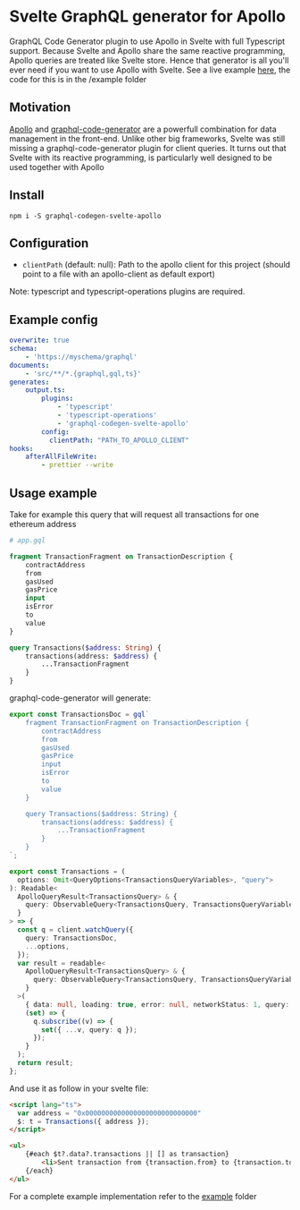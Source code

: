 # Svelte GraphQL generator for Apollo
GraphQL Code Generator plugin to use Apollo in Svelte with full Typescript support.
Because Svelte and Apollo share the same reactive programming, Apollo queries are treated like Svelte store. 
Hence that generator is all you'll ever need if you want to use Apollo with Svelte.
See a live example [here](https://ticruz38.github.io/graphql-codegen-svelte-apollo/), the code for this is in the /example folder

## Motivation

[Apollo](https://www.apollographql.com) and [graphql-code-generator](https://graphql-code-generator.com) are a powerfull combination for data management in the front-end.
Unlike other big frameworks, Svelte was still missing a graphql-code-generator plugin for client queries.
It turns out that Svelte with its reactive programming, is particularly well designed to be used together with Apollo

## Install

`npm i -S graphql-codegen-svelte-apollo`

## Configuration

- `clientPath` (default: null): Path to the apollo client for this project (should point to a file with an apollo-client as default export)

Note: typescript and typescript-operations plugins are required.

## Example config

```yml
overwrite: true
schema:
    - 'https://myschema/graphql'
documents:
    - 'src/**/*.{graphql,gql,ts}'
generates:
    output.ts:
        plugins:
            - 'typescript'
            - 'typescript-operations'
            - 'graphql-codegen-svelte-apollo'
        config:
          clientPath: "PATH_TO_APOLLO_CLIENT"
hooks:
    afterAllFileWrite:
        - prettier --write

```

## Usage example

Take for example this query that will request all transactions for one ethereum address

```graphql
# app.gql

fragment TransactionFragment on TransactionDescription {
    contractAddress
    from
    gasUsed
    gasPrice
    input
    isError
    to
    value
}

query Transactions($address: String) {
    transactions(address: $address) {
        ...TransactionFragment
    }
}
```

graphql-code-generator will generate:

```ts
export const TransactionsDoc = gql`
    fragment TransactionFragment on TransactionDescription {
        contractAddress
        from
        gasUsed
        gasPrice
        input
        isError
        to
        value
    }

    query Transactions($address: String) {
        transactions(address: $address) {
            ...TransactionFragment
        }
    }
`;

export const Transactions = (
  options: Omit<QueryOptions<TransactionsQueryVariables>, "query">
): Readable<
  ApolloQueryResult<TransactionsQuery> & {
    query: ObservableQuery<TransactionsQuery, TransactionsQueryVariables>;
  }
> => {
  const q = client.watchQuery({
    query: TransactionsDoc,
    ...options,
  });
  var result = readable<
    ApolloQueryResult<TransactionsQuery> & {
      query: ObservableQuery<TransactionsQuery, TransactionsQueryVariables>;
    }
  >(
    { data: null, loading: true, error: null, networkStatus: 1, query: null },
    (set) => {
      q.subscribe((v) => {
        set({ ...v, query: q });
      });
    }
  );
  return result;
};

```

And use it as follow in your svelte file:

```html
<script lang="ts">
  var address = "0x0000000000000000000000000000"
  $: t = Transactions({ address });
</script>

<ul>
    {#each $t?.data?.transactions || [] as transaction}
        <li>Sent transaction from {transaction.from} to {transaction.to}</li>
    {/each}
</ul>
```

For a complete example implementation refer to the [example](https://github.com/ticruz38/graphql-codegen-svelte-apollo/tree/main/example) folder


